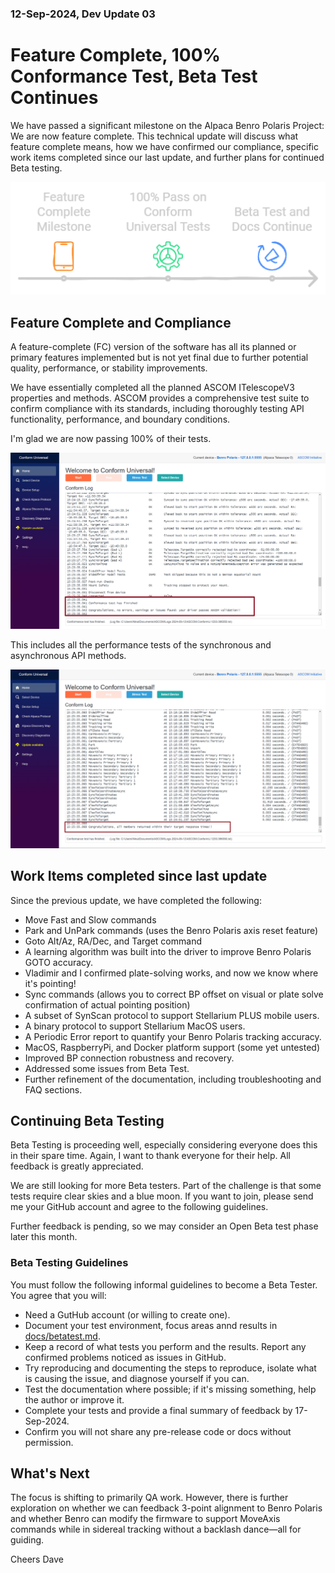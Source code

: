 ### 12-Sep-2024, Dev Update 03 
# Feature Complete, 100% Conformance Test, Beta Test Continues
We have passed a significant milestone on the Alpaca Benro Polaris Project: We are now feature complete. This technical update will discuss what feature complete means, how we have confirmed our compliance, specific work items completed since our last update, and further plans for continued Beta testing.

![Timeline](../images/abp-kickstarter-03.png)

## Feature Complete and Compliance
A feature-complete (FC) version of the software has all its planned or primary features implemented but is not yet final due to further potential quality, performance, or stability improvements.

We have essentially completed all the planned ASCOM ITelescopeV3 properties and methods. ASCOM provides a comprehensive test suite to confirm compliance with its standards, including thoroughly testing API functionality, performance, and boundary conditions.

I'm glad we are now passing 100% of their tests.

![ConfirmU1](../images/abp-conform-01.png)

This includes all the performance tests of the synchronous and asynchronous API methods.

![ConormU2](../images/abp-conform-02.png)

## Work Items completed since last update
Since the previous update, we have completed the following:
* Move Fast and Slow commands
* Park and UnPark commands (uses the Benro Polaris axis reset feature)
* Goto Alt/Az, RA/Dec, and Target command
* A learning algorithm was built into the driver to improve Benro Polaris GOTO accuracy.
* Vladimir and I confirmed plate-solving works, and now we know where it's pointing!
* Sync commands (allows you to correct BP offset on visual or plate solve confirmation of actual pointing position)
* A subset of SynScan protocol to support Stellarium PLUS mobile users.
* A binary protocol to support Stellarium MacOS users.
* A Periodic Error report to quantify your Benro Polaris tracking accuracy.
* MacOS, RaspberryPi, and Docker platform support (some yet untested)
* Improved BP connection robustness and recovery.
* Addressed some issues from Beta Test.
* Further refinement of the documentation, including troubleshooting and FAQ sections.


## Continuing Beta Testing
Beta Testing is proceeding well, especially considering everyone does this in their spare time. Again, I want to thank everyone for their help. All feedback is greatly appreciated.

We are still looking for more Beta testers. Part of the challenge is that some tests require clear skies and a blue moon. If you want to join, please send me your GitHub account and agree to the following guidelines.

Further feedback is pending, so we may consider an Open Beta test phase later this month.

### Beta Testing Guidelines
You must follow the following informal guidelines to become a Beta Tester. You agree that you will:
* Need a GutHub account (or willing to create one).
* Document your test environment, focus areas annd results in [docs/betatest.md](./betatest.md).
* Keep a record of what tests you perform and the results.
Report any confirmed problems noticed as issues in GitHub.
* Try reproducing and documenting the steps to reproduce, isolate what is causing the issue, and diagnose yourself if you can.
* Test the documentation where possible; if it's missing something, help the author or improve it.
* Complete your tests and provide a final summary of feedback by 17-Sep-2024.
* Confirm you will not share any pre-release code or docs without permission.

## What's Next
The focus is shifting to primarily QA work. However, there is further exploration on whether we can feedback 3-point alignment to Benro Polaris and whether Benro can modify the firmware to support MoveAxis commands while in sidereal tracking without a backlash dance—all for guiding.

Cheers
Dave
